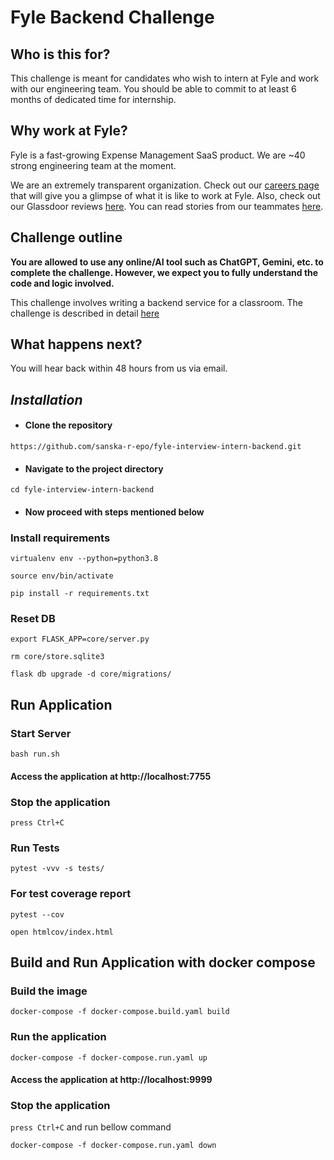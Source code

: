 # Fyle Backend Challenge

## Who is this for?

This challenge is meant for candidates who wish to intern at Fyle and work with our engineering team. You should be able to commit to at least 6 months of dedicated time for internship.

## Why work at Fyle?

Fyle is a fast-growing Expense Management SaaS product. We are ~40 strong engineering team at the moment. 

We are an extremely transparent organization. Check out our [careers page](https://careers.fylehq.com) that will give you a glimpse of what it is like to work at Fyle. Also, check out our Glassdoor reviews [here](https://www.glassdoor.co.in/Reviews/Fyle-Reviews-E1723235.htm). You can read stories from our teammates [here](https://stories.fylehq.com).


## Challenge outline

**You are allowed to use any online/AI tool such as ChatGPT, Gemini, etc. to complete the challenge. However, we expect you to fully understand the code and logic involved.**

This challenge involves writing a backend service for a classroom. The challenge is described in detail [here](./Application.md)


## What happens next?

You will hear back within 48 hours from us via email. 


## **_Installation_**

* #### Clone the repository
```
https://github.com/sanska-r-epo/fyle-interview-intern-backend.git
```
* #### Navigate to the project directory
```
cd fyle-interview-intern-backend
```
* #### Now proceed with steps mentioned below

### Install requirements

```
virtualenv env --python=python3.8
```
```
source env/bin/activate
```
```
pip install -r requirements.txt
```
### Reset DB

```
export FLASK_APP=core/server.py
```
```
rm core/store.sqlite3
```
```
flask db upgrade -d core/migrations/
```

## **Run Application** 

### Start Server

```
bash run.sh
```
#### Access the application at http://localhost:7755

### Stop the application
` press Ctrl+C `

### Run Tests

```
pytest -vvv -s tests/
```

### For test coverage report
```
pytest --cov
```
```
open htmlcov/index.html
```

## **Build and Run Application with docker compose**

### Build the image

```
docker-compose -f docker-compose.build.yaml build
```

### Run the application

```
docker-compose -f docker-compose.run.yaml up
```
#### Access the application at http://localhost:9999

### Stop the application
` press Ctrl+C ` and run bellow command
```
docker-compose -f docker-compose.run.yaml down
```
